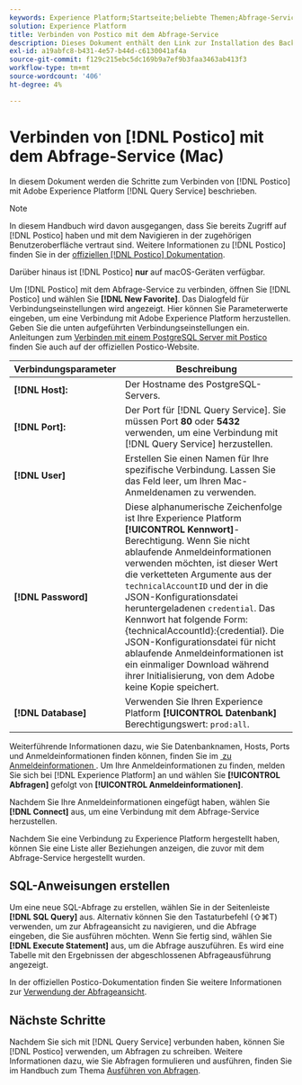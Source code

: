 ```yaml
---
keywords: Experience Platform;Startseite;beliebte Themen;Abfrage-Service;Abfrage-Service;postico;Postico;Verbindung mit Abfrage-Service;
solution: Experience Platform
title: Verbinden von Postico mit dem Abfrage-Service
description: Dieses Dokument enthält den Link zur Installation des Backup-Clients Postico für den Abfrage-Service von Adobe Experience Platform.
exl-id: a19abfc8-b431-4e57-b44d-c6130041af4a
source-git-commit: f129c215ebc5dc169b9a7ef9b3faa3463ab413f3
workflow-type: tm+mt
source-wordcount: '406'
ht-degree: 4%

---
```


# Verbinden von [!DNL Postico] mit dem Abfrage-Service (Mac)

In diesem Dokument werden die Schritte zum Verbinden von [!DNL Postico] mit Adobe Experience Platform [!DNL Query Service] beschrieben.

>[!NOTE]
>
> In diesem Handbuch wird davon ausgegangen, dass Sie bereits Zugriff auf [!DNL Postico] haben und mit dem Navigieren in der zugehörigen Benutzeroberfläche vertraut sind. Weitere Informationen zu [!DNL Postico] finden Sie in der [offiziellen [!DNL Postico] Dokumentation](https://eggerapps.at/postico/docs).
> 
> Darüber hinaus ist [!DNL Postico] **nur** auf macOS-Geräten verfügbar.

Um [!DNL Postico] mit dem Abfrage-Service zu verbinden, öffnen Sie [!DNL Postico] und wählen Sie **[!DNL New Favorite]**. Das Dialogfeld für Verbindungseinstellungen wird angezeigt. Hier können Sie Parameterwerte eingeben, um eine Verbindung mit Adobe Experience Platform herzustellen. Geben Sie die unten aufgeführten Verbindungseinstellungen ein. Anleitungen zum [Verbinden mit einem PostgreSQL Server mit Postico](https://eggerapps.at/postico/docs/v1.5.21/favorite-window.html) finden Sie auch auf der offiziellen Postico-Website.

| Verbindungsparameter | Beschreibung |
|---|---|
| **[!DNL Host]:** | Der Hostname des PostgreSQL-Servers. |
| **[!DNL Port]:** | Der Port für [!DNL Query Service]. Sie müssen Port **80** oder **5432** verwenden, um eine Verbindung mit [!DNL Query Service] herzustellen. |
| **[!DNL User]** | Erstellen Sie einen Namen für Ihre spezifische Verbindung. Lassen Sie das Feld leer, um Ihren Mac-Anmeldenamen zu verwenden. |
| **[!DNL Password]** | Diese alphanumerische Zeichenfolge ist Ihre Experience Platform **[!UICONTROL Kennwort]**-Berechtigung. Wenn Sie nicht ablaufende Anmeldeinformationen verwenden möchten, ist dieser Wert die verketteten Argumente aus der `technicalAccountID` und der in die JSON-Konfigurationsdatei heruntergeladenen `credential`. Das Kennwort hat folgende Form: {technicalAccountId}:{credential}. Die JSON-Konfigurationsdatei für nicht ablaufende Anmeldeinformationen ist ein einmaliger Download während ihrer Initialisierung, von dem Adobe keine Kopie speichert. |
| **[!DNL Database]** | Verwenden Sie Ihren Experience Platform **[!UICONTROL Datenbank]** Berechtigungswert: `prod:all`. |

Weiterführende Informationen dazu, wie Sie Datenbanknamen, Hosts, Ports und Anmeldeinformationen finden können, finden Sie im [&#x200B; zu Anmeldeinformationen &#x200B;](../ui/credentials.md). Um Ihre Anmeldeinformationen zu finden, melden Sie sich bei [!DNL Experience Platform] an und wählen Sie **[!UICONTROL Abfragen]** gefolgt von **[!UICONTROL Anmeldeinformationen]**.

Nachdem Sie Ihre Anmeldeinformationen eingefügt haben, wählen Sie **[!DNL Connect]** aus, um eine Verbindung mit dem Abfrage-Service herzustellen.

Nachdem Sie eine Verbindung zu Experience Platform hergestellt haben, können Sie eine Liste aller Beziehungen anzeigen, die zuvor mit dem Abfrage-Service hergestellt wurden.

## SQL-Anweisungen erstellen

Um eine neue SQL-Abfrage zu erstellen, wählen Sie in der Seitenleiste **[!DNL SQL Query]** aus. Alternativ können Sie den Tastaturbefehl (⇧⌘T) verwenden, um zur Abfrageansicht zu navigieren, und die Abfrage eingeben, die Sie ausführen möchten. Wenn Sie fertig sind, wählen Sie **[!DNL Execute Statement]** aus, um die Abfrage auszuführen. Es wird eine Tabelle mit den Ergebnissen der abgeschlossenen Abfrageausführung angezeigt.

In der offiziellen Postico-Dokumentation finden Sie weitere Informationen zur [Verwendung der Abfrageansicht](https://eggerapps.at/postico/docs/v1.3.1/sql-query-view.html).

## Nächste Schritte

Nachdem Sie sich mit [!DNL Query Service] verbunden haben, können Sie [!DNL Postico] verwenden, um Abfragen zu schreiben. Weitere Informationen dazu, wie Sie Abfragen formulieren und ausführen, finden Sie im Handbuch zum Thema [Ausführen von Abfragen](../best-practices/writing-queries.md).
